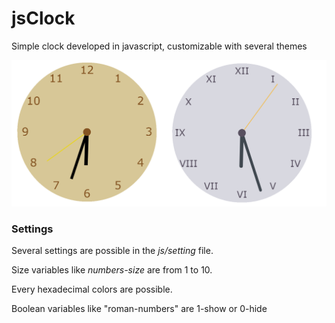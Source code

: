 # jsClock

Simple clock developed in javascript, customizable with several themes


![Clock](clock-img.png)

### Settings

Several settings are possible in the *js/setting* file. 

Size variables like *numbers-size* are from 1 to 10.

Every hexadecimal colors are possible.

Boolean variables like "roman-numbers" are 1-show or 0-hide

